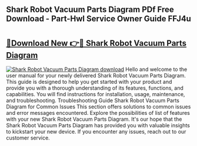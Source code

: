 ## Shark Robot Vacuum Parts Diagram PDf Free Download - Part-Hwl Service Owner Guide FFJ4u

# <h2><a href="http://dfqhd8z.blite.top/?on=Shark+Robot+Vacuum+Parts+Diagram">🔗Download New 👉🔴 Shark Robot Vacuum Parts Diagram</a></h2>

[![Shark Robot Vacuum Parts Diagram download](https://i.imgur.com/lujVjoI.png)](http://dfqhd8z.blite.top/?on=Shark+Robot+Vacuum+Parts+Diagram)
Hello and welcome to the user manual for your newly delivered Shark Robot Vacuum Parts Diagram. This guide is designed to help you get started with your product and provide you with a thorough understanding of its features, functions, and capabilities. You will find instructions for installation, usage, maintenance, and troubleshooting. Troubleshooting Guide Shark Robot Vacuum Parts Diagram for Common Issues This section offers solutions to common issues and error messages encountered. Explore the possibilities of list of features with your new Shark Robot Vacuum Parts Diagram. It's our hope that the Shark Robot Vacuum Parts Diagram has provided you with valuable insights to kickstart your new device. If you encounter any issues, reach out to our customer service.
